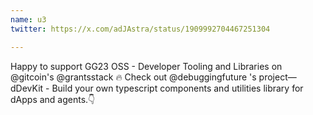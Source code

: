 ```yaml
---
name: u3
twitter: https://x.com/adJAstra/status/1909992704467251304

---
```


Happy to support GG23 OSS - Developer Tooling and Libraries on 
@gitcoin's @grantsstack
 🔥
Check out @debuggingfuture 's project— dDevKit - Build your own typescript components and utilities library for dApps and agents.👇